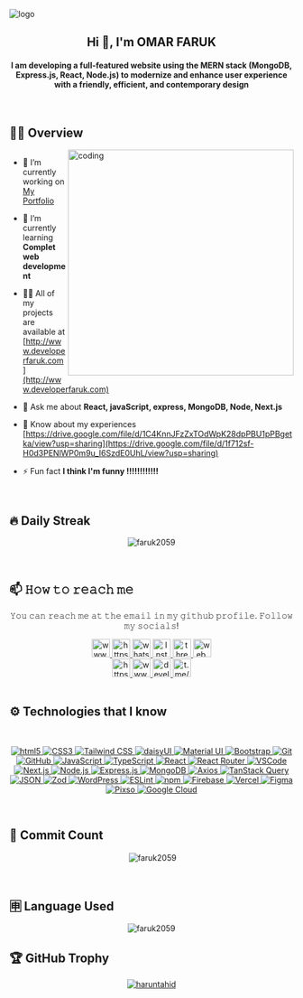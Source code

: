 ![logo](https://github.com/FARUK2059/FARUK2059/blob/main/Git%20hub%20Banner%20Update.gif?raw=true)

  <h2 align="center">Hi 👋, I'm OMAR FARUK</h2>
<h4 align="center">I am developing a full-featured website using the MERN stack (MongoDB, Express.js, React, Node.js)
to modernize and enhance user experience with a friendly, efficient, and contemporary design</h4>

<br>

## 👨‍💻 Overview
<img align="right" alt="coding" width="400" src="https://media4.giphy.com/media/RbDKaczqWovIugyJmW/200.webp?cid=ecf05e47wksx3pb75rwllnzsyzv2q71y2a9s4bxqcrfjjl04&ep=v1_gifs_search&rid=200.webp&ct=g">

<p align="left"> <a href="https://twitter.com/" target="blank"><img src="https://img.shields.io/twitter/follow/?logo=twitter&style=for-the-badge" alt="" /></a> </p>

- 🔭 I’m currently working on [My Portfolio](https://developerfaruk.vercel.app)

- 🌱 I’m currently learning **Complet web development**

- 👨‍💻 All of my projects are available at [http://www.developerfaruk.com](http://www.developerfaruk.com)

- 💬 Ask me about **React, javaScript, express, MongoDB, Node, Next.js**

- 📄 Know about my experiences [https://drive.google.com/file/d/1C4KnnJFzZxTOdWpK28dpPBU1pPBgetka/view?usp=sharing](https://drive.google.com/file/d/1f712sf-H0d3PENlWP0m9u_I6SzdE0UhL/view?usp=sharing)

- ⚡ Fun fact **I think I'm funny !!!!!!!!!!!!**

<br>

##  🔥 Daily Streak
<p align="center" ><img align="center" src="https://github-readme-streak-stats.herokuapp.com/?user=faruk2059&theme=black-ice" alt="faruk2059" /></p>

<br>

## 📫 𝙷𝚘𝚠 𝚝𝚘 𝚛𝚎𝚊𝚌𝚑 𝚖𝚎

<p align="center">𝚈𝚘𝚞 𝚌𝚊𝚗 𝚛𝚎𝚊𝚌𝚑 𝚖𝚎 𝚊𝚝 𝚝𝚑𝚎 𝚎𝚖𝚊𝚒𝚕 𝚒𝚗 𝚖𝚢 𝚐𝚒𝚝𝚑𝚞𝚋 𝚙𝚛𝚘𝚏𝚒𝚕𝚎. 𝙵𝚘𝚕𝚕𝚘𝚠 𝚖𝚢 𝚜𝚘𝚌𝚒𝚊𝚕𝚜!</p>
<div align="center ">


  <a href="https://linkedin.com/in/developerfaruk" target="_blank">
    <img src="https://img.shields.io/static/v1?message=LinkedIn&logo=linkedin&label=&color=0077B5&logoColor=white&labelColor=&style=for-the-badge" height="32" alt="www.linkedin.com/in/developerfaruk"  />
  </a>
  <a href="https://fb.com/md omar faruk rana" target="_blank">
    <img src="https://img.shields.io/static/v1?message=Facebook&logo=facebook&label=&color=1877F2&logoColor=white&labelColor=&style=for-the-badge" height="32" alt="https://fb.com/md omar faruk rana"  />
  </a>
  <a href="https://wa.me/8801917540405" target="_blank">
    <img src="https://img.shields.io/static/v1?message=Whatsapp&logo=whatsapp&label=&color=25D366&logoColor=white&labelColor=&style=for-the-badge" height="32" alt="whatsapp logo"  />
  </a>
  <a href="https://www.instagram.com/developer_faruk" target="blank">
    <img height="32" alt="Instagram" src="https://img.shields.io/badge/Instagram-E4405F?style=for-the-badge&logo=instagram&logoColor=white">
  </a>
  <a href="https://www.threads.net/@developer_faruk" target="_blank">
  <img src="https://img.shields.io/static/v1?message=Threads&logo=threads&label=&color=000000&logoColor=white&labelColor=&style=for-the-badge" height="32" alt="threads.net/@developerfaruk" />
</a>
  <a href="mailto:web.omarfaruk.dev@gmail.com" target="_blank">
    <img src="https://img.shields.io/static/v1?message=Gmail&logo=gmail&label=&color=D14836&logoColor=white&labelColor=&style=for-the-badge" height="32" alt="web.omarfaruk.dev@gmail.com"  />
  </a>
  <br>
  <a href="https://discord.gg/developerfaruk" target="_blank">
    <img src="https://img.shields.io/static/v1?message=Discord&logo=discord&label=&color=7289DA&logoColor=white&labelColor=&style=for-the-badge" height="32" alt="https://discord.gg/developerfaruk"  />
  </a>
  <a href="https://www.snapchat.com/add/developerfaruk" target="_blank">
  <img src="https://img.shields.io/static/v1?message=Snapchat&logo=snapchat&label=&color=FFFC00&logoColor=black&labelColor=&style=for-the-badge" height="32" alt="www.snapchat.com/add/developerfaruk" />
</a>
<a href="https://x.com/developerfarukk" target="_blank">
    <img src="https://img.shields.io/badge/X-000000?style=for-the-badge&logo=x&logoColor=white" height="32" alt="developerfaruk.com"  />
  </a>
<a href="https://t.me/developerfaruk" target="_blank">
  <img src="https://img.shields.io/static/v1?message=Telegram&logo=telegram&label=&color=2CA5E0&logoColor=white&labelColor=&style=for-the-badge" height="32" alt="t.me/developerfaruk" />
</a>
</div>

<br>

## ⚙️ Technologies that I know

<br>
<p align="center">
<a href="https://www.w3schools.com/html/" target="blank" rel="noreferrer"> <img src="https://img.shields.io/badge/HTML5-E34F26?style=for-the-badge&logo=html5&logoColor=white" alt="html5"  /> </a>
<a href="https://www.w3schools.com/css/" target="_blank" rel="noreferrer"> <img src="https://img.shields.io/badge/CSS3-1572B6?style=for-the-badge&logo=css3&logoColor=white" alt="CSS3"  /> </a>
<a href="https://tailwindcss.com/" target="_blank" rel="noreferrer"> <img src="https://img.shields.io/badge/Tailwind_CSS-38B2AC?style=for-the-badge&logo=tailwind-css&logoColor=white" alt="Tailwind CSS" /> </a>
<a href="https://daisyui.com" target="_blank" rel="noreferrer"> <img src="https://img.shields.io/badge/daisyUI-1ad1a5?style=for-the-badge&logo=daisyui&logoColor=white" alt="daisyUI" /> </a>
<a href="https://mui.com" target="_blank" rel="noreferrer">
  <img src="https://img.shields.io/badge/Material%20UI-007FFF?style=for-the-badge&logo=mui&logoColor=white" alt="Material UI" />
</a>
<a href="https://getbootstrap.com" target="_blank" rel="noreferrer">
  <img src="https://img.shields.io/badge/Bootstrap-7952B3?style=for-the-badge&logo=bootstrap&logoColor=white" alt="Bootstrap" />
</a>
<a href="https://git-scm.com" target="_blank" rel="noreferrer">
  <img src="https://img.shields.io/badge/Git-F05032?style=for-the-badge&logo=git&logoColor=white" alt="Git" />
</a>
<a href="https://github.com" target="_blank" rel="noreferrer">
  <img src="https://img.shields.io/badge/GitHub-181717?style=for-the-badge&logo=github&logoColor=white" alt="GitHub" />
</a>
<a href="https://www.javascript.com" target="_blank" rel="noreferrer">
  <img src="https://img.shields.io/badge/JavaScript-F7DF1E?style=for-the-badge&logo=javascript&logoColor=black" alt="JavaScript" />
</a>
<a href="https://www.typescriptlang.org" target="_blank" rel="noreferrer">
  <img src="https://img.shields.io/badge/TypeScript-3178C6?style=for-the-badge&logo=typescript&logoColor=white" alt="TypeScript" />
</a>
<a href="https://reactjs.org" target="_blank" rel="noreferrer">
  <img src="https://img.shields.io/badge/React-61DAFB?style=for-the-badge&logo=react&logoColor=black" alt="React" />
</a>
<a href="https://reactrouter.com" target="_blank" rel="noreferrer">
  <img src="https://img.shields.io/badge/React%20Router-CA4245?style=for-the-badge&logo=react-router&logoColor=white" alt="React Router" />
</a>
  <a href="https://code.visualstudio.com" target="_blank" rel="noreferrer">
  <img src="https://img.shields.io/badge/VSCode-0078D4?style=for-the-badge&logo=visual-studio-code&logoColor=white" alt="VSCode" />
</a>
<a href="https://nextjs.org" target="_blank" rel="noreferrer">
  <img src="https://img.shields.io/badge/Next.js-000000?style=for-the-badge&logo=nextdotjs&logoColor=white" alt="Next.js" />
</a>
<a href="https://nodejs.org" target="_blank" rel="noreferrer">
  <img src="https://img.shields.io/badge/Node.js-339933?style=for-the-badge&logo=nodedotjs&logoColor=white" alt="Node.js" />
</a>
  <a href="https://expressjs.com" target="_blank" rel="noreferrer">
  <img src="https://img.shields.io/badge/Express.js-000000?style=for-the-badge&logo=express&logoColor=white" alt="Express.js" />
</a>
<a href="https://www.mongodb.com" target="_blank" rel="noreferrer">
  <img src="https://img.shields.io/badge/MongoDB-47A248?style=for-the-badge&logo=mongodb&logoColor=white" alt="MongoDB" />
</a>
<a href="https://axios-http.com" target="_blank" rel="noreferrer">
  <img src="https://img.shields.io/badge/Axios-5A29E4?style=for-the-badge&logo=axios&logoColor=white" alt="Axios" />
</a>
<a href="https://tanstack.com/query" target="_blank" rel="noreferrer">
  <img src="https://img.shields.io/badge/TanStack%20Query-FF4154?style=for-the-badge&logo=react-query&logoColor=white" alt="TanStack Query" />
</a>
  <a href="https://www.json.org" target="_blank" rel="noreferrer">
  <img src="https://img.shields.io/badge/JSON-000000?style=for-the-badge&logo=json&logoColor=white" alt="JSON" />
</a>
<a href="https://zod.dev" target="_blank" rel="noreferrer">
  <img src="https://img.shields.io/badge/Zod-EB7D6A?style=for-the-badge&logo=zod&logoColor=white" alt="Zod" />
</a>
<a href="https://wordpress.org" target="_blank" rel="noreferrer">
  <img src="https://img.shields.io/badge/WordPress-21759B?style=for-the-badge&logo=wordpress&logoColor=white" alt="WordPress" />
</a>
<a href="https://eslint.org" target="_blank" rel="noreferrer">
  <img src="https://img.shields.io/badge/ESLint-4B32C3?style=for-the-badge&logo=eslint&logoColor=white" alt="ESLint" />
</a>
<a href="https://www.npmjs.com" target="_blank" rel="noreferrer">
  <img src="https://img.shields.io/badge/npm-CB3837?style=for-the-badge&logo=npm&logoColor=white" alt="npm" />
</a>
<a href="https://firebase.google.com" target="_blank" rel="noreferrer">
  <img src="https://img.shields.io/badge/Firebase-FFCA28?style=for-the-badge&logo=firebase&logoColor=black" alt="Firebase" />
</a>
  <a href="https://vercel.com" target="_blank" rel="noreferrer">
  <img src="https://img.shields.io/badge/Vercel-000000?style=for-the-badge&logo=vercel&logoColor=white" alt="Vercel" />
</a>
<a href="https://www.figma.com" target="_blank" rel="noreferrer">
  <img src="https://img.shields.io/badge/Figma-F24E1E?style=for-the-badge&logo=figma&logoColor=white" alt="Figma" />
</a>
<a href="https://pixso.design" target="_blank" rel="noreferrer">
  <img src="https://img.shields.io/badge/Pixso-FFAA00?style=for-the-badge&logo=pixso&logoColor=black" alt="Pixso" />
</a>
  <a href="https://cloud.google.com" target="_blank" rel="noreferrer">
  <img src="https://img.shields.io/badge/Google%20Cloud-4285F4?style=for-the-badge&logo=google-cloud&logoColor=white" alt="Google Cloud" />
</a>
</p>
<br>

## 👀 Commit Count

<p align="center">&nbsp;<img align="center" src="https://github-readme-stats.vercel.app/api?username=faruk2059&show_icons=true&locale=en&theme=dark" alt="faruk2059" /></p>

<br>

## 🈸 Language Used

<p align="center"><img align="center" src="https://github-readme-stats.vercel.app/api/top-langs?username=faruk2059&show_icons=true&locale=en&layout=compact&theme=dark" alt="faruk2059" /></p>

## 🏆 GitHub Trophy

<p align="center">
  <a href="https://github.com/ryo-ma/github-profile-trophy">
    <img src="https://github-profile-trophy.vercel.app/?username=faruk2059&theme=onedark&column=8" alt="haruntahid" />
  </a>
</p>





